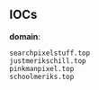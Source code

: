 
## IOCs

__domain__:

```text
searchpixelstuff.top
justmerikschill.top
pinkmanpixel.top
schoolmeriks.top
```